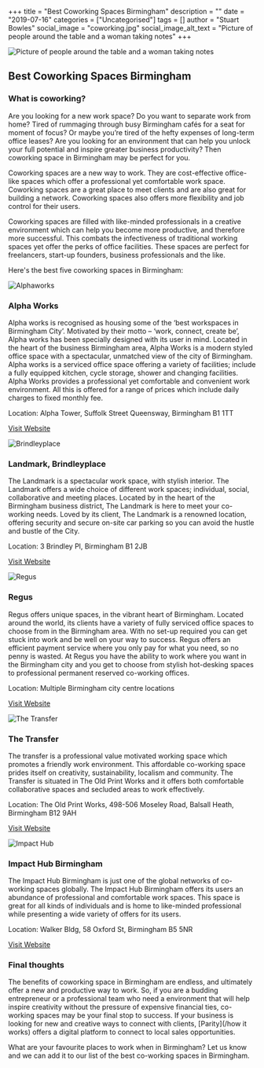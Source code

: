 +++
title = "Best Coworking Spaces Birmingham"
description = ""
date = "2019-07-16"
categories = ["Uncategorised"]
tags = []
author = "Stuart Bowles"
social_image = "coworking.jpg"
social_image_alt_text = "Picture of people around the table and a woman taking notes"
+++

![Picture of people around the table and a woman taking notes](coworking.jpg)

## Best Coworking Spaces Birmingham


### What is coworking?

Are you looking for a new work space? Do you want to separate work from home? Tired of rummaging through busy Birmingham cafés for a seat for moment of focus? Or maybe you’re tired of the hefty expenses of long-term office leases? Are you looking for an environment that can help you unlock your full potential and inspire greater business productivity? Then coworking space in Birmingham may be perfect for you.

Coworking spaces are a new way to work. They are cost-effective office-like spaces which offer a professional yet comfortable work space. Coworking spaces are a great place to meet clients and are also great for building a network. Coworking spaces also offers more flexibility and job control for their users.

Coworking spaces are filled with like-minded professionals in a creative environment which can help you become more productive, and therefore more successful. This combats the infectiveness of traditional working spaces yet offer the perks of office facilities. These spaces are perfect for freelancers, start-up founders, business professionals and the like.

Here's the best five coworking spaces in Birmingham:

![Alphaworks](Alphaworks.jpg)

### Alpha Works

 Alpha works is recognised as housing some of the ‘best workspaces in Birmingham City’. Motivated by their motto – ‘work, connect, create be’, Alpha works has been specially designed with its user in mind. Located in the heart of the business Birmingham area, Alpha Works is a modern styled office space with a spectacular, unmatched view of the city of Birmingham. Alpha works is a serviced office space offering a variety of facilities; include a fully equipped kitchen, cycle storage, shower and changing facilities. Alpha Works provides a professional yet comfortable and convenient work environment. All this is offered for a range of prices which include daily charges to fixed monthly fee.

Location: Alpha Tower, Suffolk Street Queensway, Birmingham B1 1TT

[Visit Website](http://www.alphaworksb1.co.uk/)

![Brindleyplace](Brindleyplace.jpg)

### Landmark, Brindleyplace

The Landmark is a spectacular work space, with stylish interior. The Landmark offers a wide choice of different work spaces; individual, social, collaborative and meeting places. Located by in the heart of the Birmingham business district, The Landmark is here to meet your co-working needs. Loved by its client, The Landmark is a renowned location, offering security and secure on-site car parking so you can avoid the hustle and bustle of the City.

Location: 3 Brindley Pl, Birmingham B1 2JB

[Visit Website](https://www.landmarkspace.co.uk/locations/birmingham-brindleyplace/)

![Regus](Regus.jpg)

### Regus

 Regus offers unique spaces, in the vibrant heart of Birmingham. Located around the world, its clients have a variety of fully serviced office spaces to choose from in the Birmingham area. With no set-up required you can get stuck into work and be well on your way to success. Regus offers an efficient payment service where you only pay for what you need, so no penny is wasted. At Regus you have the ability to work where you want in the Birmingham city and you get to choose from stylish hot-desking spaces to professional permanent reserved co-working offices.

 Location: Multiple Birmingham city centre locations

[Visit Website](https://www.regus.co.uk/offices/united-kingdom/west-midlands/birmingham/coworking-space)

![The Transfer](The-Transfer.jpg)

### The Transfer

The transfer is a professional value motivated working space which promotes a friendly work environment. This affordable co-working space prides itself on creativity, sustainability, localism and community. The Transfer is situated in The Old Print Works and it offers both comfortable collaborative spaces and secluded areas to work effectively.

Location: The Old Print Works, 498-506 Moseley Road, Balsall Heath, Birmingham  B12 9AH

[Visit Website](https://www.oldprintworks.org/transfer)

![Impact Hub](Impact-Hub.jpg)

### Impact Hub Birmingham

The Impact Hub Birmingham is just one of the global networks of co-working spaces globally. The Impact Hub Birmingham offers its users an abundance of professional and comfortable work spaces. This space is great for all kinds of individuals and is home to like-minded professional while presenting a wide variety of offers for its users.

 Location: Walker Bldg, 58 Oxford St, Birmingham B5 5NR

[Visit Website](https://birmingham.impacthub.net/)

### Final thoughts

The benefits of coworking space in Birmingham are endless, and ultimately offer a new and productive way to work. So, if you are a budding entrepreneur or a professional team who need a environment that will help inspire creativity without the pressure of expensive financial ties, co-working spaces may be your final stop to success. If your business is looking for new and creative ways to connect with clients, [Parity](/how it works) offers a digital platform to connect to local sales opportunities.

What are your favourite places to work when in Birmingham? Let us know and we can add it to our list of the best co-working spaces in Birmingham.
